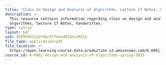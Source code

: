 ```yaml
---
title: 'Class on Design and Analysis of Algorithms, Lecture 17 Notes, Handwritten'
description: >-
  This resource contains information regarding class on design and analysis of
  algorithms, lecture 17 Notes, handwritten.
type: course
layout: pdf
uid: 9559456215ef4bc97f4ead631bc29212
file_type: application/pdf
file_location: >-
  https://open-learning-course-data-production.s3.amazonaws.com/6-046j-design-and-analysis-of-algorithms-spring-2015/9559456215ef4bc97f4ead631bc29212_MIT6_046JS15_writtenlec17.pdf
course_id: 6-046j-design-and-analysis-of-algorithms-spring-2015
---
```

